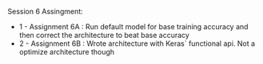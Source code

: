 Session 6 Assingment:

- 1 - Assignment 6A : Run default model for base training accuracy and then correct the architecture to beat base accuracy
- 2 - Assignment 6B : Wrote architecture with Keras` functional api. Not a optimize architecture though
